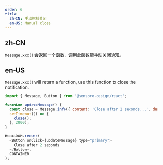 ```yaml
---
order: 6
title:
  zh-CN: 手动控制关闭
  en-US: Manual close
---
```


## zh-CN

`Message.xxx()` 会返回一个函数，调用此函数能手动关闭通知。

## en-US

`Message.xxx()` will return a function, use this function to close the notification.

```js
import { Message, Button } from '@sensoro-design/react';

function updateMessage() {
  const close = Message.info({ content: 'Close after 2 seconds...', duration: 0 });
  setTimeout(() => {
    close();
  }, 2000);
}

ReactDOM.render(
  <Button onClick={updateMessage} type="primary">
    Close after 2 seconds
  </Button>,
  CONTAINER
);
```

